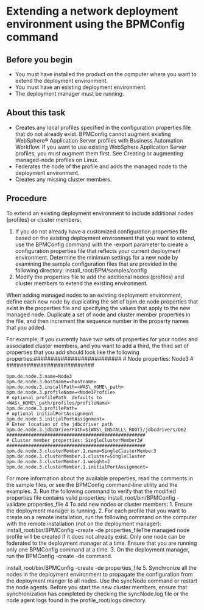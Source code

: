 # Extending a network deployment environment using the BPMConfig command

## Before you begin

- You must have installed the product on the computer where you
want to extend the deployment environment.
- You must have an existing deployment environment.
- The deployment manager must be running.

## About this task

- Creates any local profiles specified in the configuration properties file that
do not already exist. BPMConfig cannot augment existing WebSphere® Application
Server profiles with Business Automation Workflow. If you want to use existing WebSphere Application
Server profiles, you must augment them first. See Creating or augmenting managed-node profiles on Linux.
- Federates the node of the profile and adds the managed node to the deployment environment.
- Creates any missing cluster members.

## Procedure

To extend an existing deployment environment to
include additional nodes (profiles) or cluster members:

1. If you do not already have
a customized configuration properties file based on the existing deployment
environment that you want to extend, use the BPMConfig command
with the -export parameter to create a configuration
properties file that reflects your current deployment environment.
Determine the minimum settings for a new node by examining the sample
configuration files that are provided in the following directory:
install\_root/BPM/samples/config
2. Modify the properties file to add the additional nodes (profiles) and cluster members to extend
the existing environment. 

When adding managed nodes to an existing deployment environment,
define each new node by duplicating the set of bpm.de.node properties that exist in
the properties file and specifying the values that apply to the new managed node. 
Duplicate a set of node and cluster member properties in the file, and then increment the
sequence number in the property names that you added. 

For example, if you currently have two sets of properties for your nodes and associated cluster
members, and you want to add a third, the third set of properties that you add should look like the
following
properties:##########################
	# Node properties: Node3 #
	##########################

	bpm.de.node.3.name=Node3
	bpm.de.node.3.hostname=<hostname>
	bpm.de.node.3.installPath=<WAS\_HOME\_path>
	bpm.de.node.3.profileName=<Node3Profile>
	# optional profilePath  defaults to <WAS\_HOME\_path/profiles/profileName>
	bpm.de.node.3.profilePath=
	# optional initialPortAssignment
	bpm.de.node.3.initialPortAssignment=
	# Enter location of the jdbcdriver path 
	bpm.de.node.3.jdbcDriverPath=${WAS\_INSTALL\_ROOT}/jdbcdrivers/DB2
	###################################################
	# Cluster member properties: SingleClusterMember3#
	###################################################
	bpm.de.node.3.clusterMember.1.name=SingleClusterMember3
	bpm.de.node.3.clusterMember.1.cluster=SingleCluster 
	bpm.de.node.3.clusterMember.1.weight=2
	bpm.de.node.3.clusterMember.1.initialPortAssignment= 

For more information about the available properties, read the comments in the sample files, or
see the BPMConfig command-line utility and the examples.
3. Run the following command to verify that the modified
properties file contains valid properties: 
install\_root/bin/BPMConfig -validate properties\_file
4 To add new nodes or cluster members:
    1. Ensure the deployment manager is running.
    2. For each profile that you want to create on a remote installation, run the following command on
the computer with the remote installation (not on the deployment manager):
install\_root/bin/BPMConfig -create -de properties\_fileThe
managed node profile will be created if it does not already exist. Only one node can be federated to
the deployment manager at a time. Ensure that you are running only one BPMConfig
command at a time.
    3. On the deployment manager, run the BPMConfig -create -de command.

install\_root/bin/BPMConfig -create -de properties\_file
5. Synchronize all the nodes in the deployment environment to propagate the configuration from the
deployment manger to all nodes. 
Use the syncNode command or restart the node agents. Before you start the new
cluster members, ensure that synchronization has completed by checking the
syncNode.log file or the node agent logs found in the
profile\_root/logs directory.